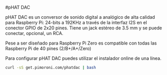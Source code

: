 <!--
---
name: pHAT DAC
class: board
type: audio
formfactor: pHAT
manufacturer: Pimoroni
description: An I2S digital to analog audio converter
buy: https://shop.pimoroni.com/products/phat-dac
image: 'phat-dac.png'
pincount: 40
eeprom: no
power:
  '2':
ground:
  '6':
  '9':
  '14':
  '20':
  '25':
  '30':
  '34':
  '39':
pin:
  '12':
    name: I2S
  '35':
    name: I2S
  '40':
    name: I2S
install:
  'devices':
  - 'i2s'
-->
#pHAT DAC

pHAT DAC es un conversor de sonido digital a analógico de alta calidad para Raspberry Pi: 24-bits a 192KHz a través de la interfaz I2S en el conector GPIO de 2x20 pines. Tiene un jack estéreo de 3.5 mm y se puede conectar, opcional, un RCA.

Pese a ser diseñado para Raspberry Pi Zero es compatible con todas las Raspberry Pi de 40 pines (2/B+/A+/Zero)

Para configurar pHAT DAC puedes utilizar el instalador online de una línea.

```bash
curl -sS get.pimoroni.com/phatdac | bash
```
